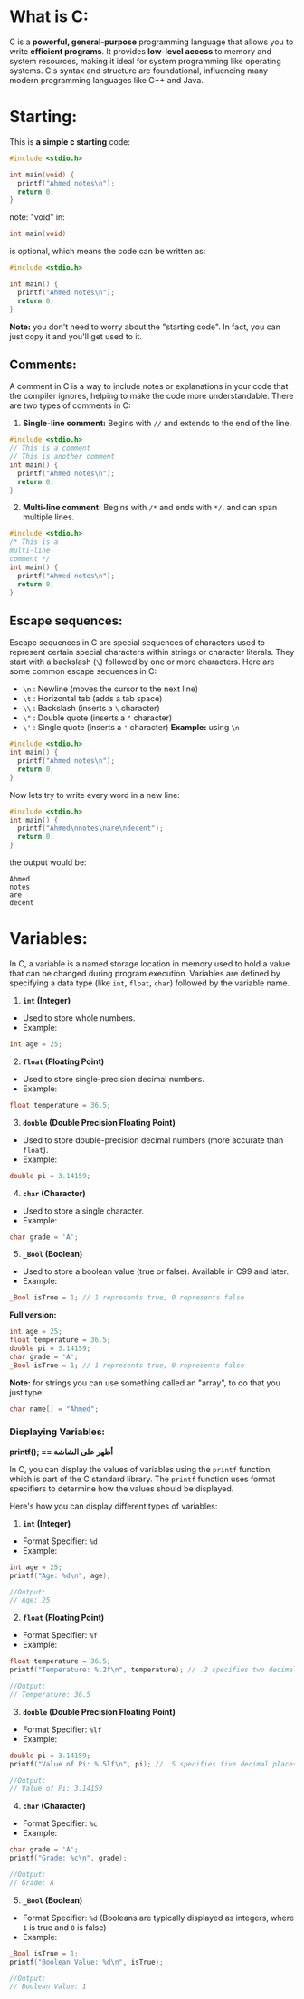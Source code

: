 # What is C:
C is a **powerful, general-purpose** programming language that allows you to write **efficient programs**. It provides **low-level access** to memory and system resources, making it ideal for system programming like operating systems. C's syntax and structure are foundational, influencing many modern programming languages like C++ and Java.
# Starting:
This is **a simple c starting** code:
```c
#include <stdio.h>

int main(void) {
  printf("Ahmed notes\n");
  return 0;
}
```
note: "void" in:
```c
int main(void)
```
is optional, which means the code can be written as:
```c
#include <stdio.h>

int main() {
  printf("Ahmed notes\n");
  return 0;
}
```

**Note:** you don't need to worry about the "starting code". In fact, you can just copy it and you'll get used to it. 

## Comments:

A comment in C is a way to include notes or explanations in your code that the compiler ignores, helping to make the code more understandable. There are two types of comments in C:
1. **Single-line comment:** Begins with `//` and extends to the end of the line.
```c
#include <stdio.h>
// This is a comment
// This is another comment
int main() {
  printf("Ahmed notes\n");
  return 0;
}
```
2. **Multi-line comment:** Begins with `/*` and ends with `*/`, and can span multiple lines.
```c
#include <stdio.h>
/* This is a
multi-line 
comment */
int main() {
  printf("Ahmed notes\n");
  return 0;
}
```

## Escape sequences:
Escape sequences in C are special sequences of characters used to represent certain special characters within strings or character literals. They start with a backslash (`\`) followed by one or more characters. Here are some common escape sequences in C:

- `\n` : Newline (moves the cursor to the next line)
- `\t` : Horizontal tab (adds a tab space)
- `\\` : Backslash (inserts a `\` character)
- `\"` : Double quote (inserts a `"` character)
- `\'` : Single quote (inserts a `'` character)
**Example:**
using `\n`
```c
#include <stdio.h>
int main() {
  printf("Ahmed notes\n");
  return 0;
}
```
Now lets try to write every word in a new line:
```c
#include <stdio.h>
int main() {
  printf("Ahmed\nnotes\nare\ndecent");
  return 0;
}
```
the output would be:
```
Ahmed
notes
are
decent
```

# Variables:
In C, a variable is a named storage location in memory used to hold a value that can be changed during program execution. 
Variables are defined by specifying a data type (like `int`, `float`, `char`) followed by the variable name.
 1. **`int` (Integer)**
- Used to store whole numbers.
- Example:
```c
int age = 25;
```

2. **`float` (Floating Point)**
- Used to store single-precision decimal numbers.
- Example:
```c
float temperature = 36.5;
```

3. **`double` (Double Precision Floating Point)**
- Used to store double-precision decimal numbers (more accurate than `float`).
- Example:
```c
double pi = 3.14159;
```

4. **`char` (Character)**
- Used to store a single character.
- Example:
```c
char grade = 'A';
```

5. **`_Bool` (Boolean)**
- Used to store a boolean value (true or false). Available in C99 and later.
- Example:
```c
_Bool isTrue = 1; // 1 represents true, 0 represents false
```

**Full version:**
```c
int age = 25;
float temperature = 36.5;
double pi = 3.14159;
char grade = 'A';
_Bool isTrue = 1; // 1 represents true, 0 represents false
```

**Note:** for strings you can use something called an "array", to do that you just type:
```c
char name[] = "Ahmed";
```

### Displaying Variables:
**printf(); ==  أظهر على الشاشة**

In C, you can display the values of variables using the `printf` function, which is part of the C standard library. The `printf` function uses format specifiers to determine how the values should be displayed.

Here's how you can display different types of variables:

1. **`int` (Integer)**
- Format Specifier: `%d`
- Example:
```c
int age = 25;
printf("Age: %d\n", age);

//Output:
// Age: 25
```

2. **`float` (Floating Point)**
- Format Specifier: `%f`
- Example:
```c
float temperature = 36.5;
printf("Temperature: %.2f\n", temperature); // .2 specifies two decimal places

//Output:
// Temperature: 36.5
```

3. **`double` (Double Precision Floating Point)**
- Format Specifier: `%lf`
- Example:
```c
double pi = 3.14159;
printf("Value of Pi: %.5lf\n", pi); // .5 specifies five decimal places

//Output:
// Value of Pi: 3.14159
```

4. **`char` (Character)**
- Format Specifier: `%c`
- Example:
```c
char grade = 'A';
printf("Grade: %c\n", grade);

//Output:
// Grade: A
```

5. **`_Bool` (Boolean)**

- Format Specifier: `%d` (Booleans are typically displayed as integers, where `1` is true and `0` is false)
- Example:
```c
_Bool isTrue = 1;
printf("Boolean Value: %d\n", isTrue);

//Output:
// Boolean Value: 1
```
